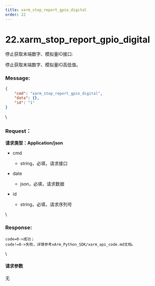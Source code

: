 ```yaml
---
title: xarm_stop_report_gpio_digital
order: 22
---
```

# 22.xarm\_stop\_report\_gpio\_digital



 



停止获取末端数字、模拟量IO接口:

停止获取末端数字、模拟量IO高低值。



### Message:  



```json
{
    "cmd": "xarm_stop_report_gpio_digital",
    "data": {},
    "id": "1"
}
```



\





### Request：    



**请求类型：Application/json**



* cmd

  * string，必填，请求接口

* date

  * json，必填，请求数据

* id

  * string，必填，请求序列号



\





### Response:     



```
code=0->成功；
code!=0->失败，详情参考xArm_Python_SDK/xarm_api_code.md文档。
```



\





#### 请求参数



无
